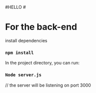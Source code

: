 
#HELLO #
# For the back-end  #
install dependencies


### `npm install` 

In the project directory, you can run:

### `Node server.js`
// the server will be listening on port 3000 
  
